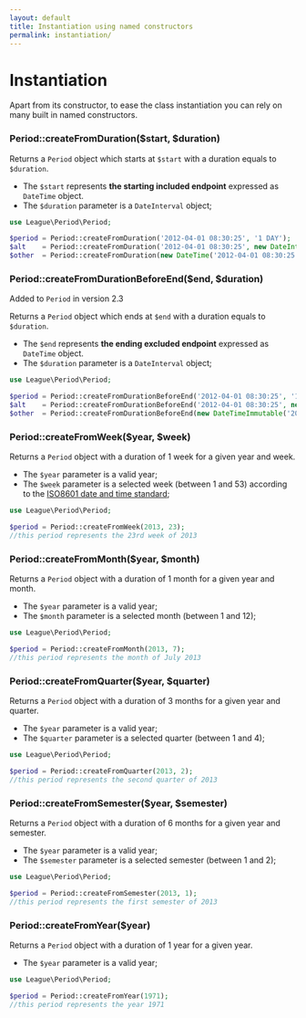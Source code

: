 ```yaml
---
layout: default
title: Instantiation using named constructors
permalink: instantiation/
---
```


# Instantiation

Apart from its constructor, to ease the class instantiation you can rely on many built in named constructors.

### Period::createFromDuration($start, $duration)

Returns a `Period` object which starts at `$start` with a duration equals to `$duration`.

- The `$start` represents **the starting included endpoint** expressed as `DateTime` object.
- The `$duration` parameter is a `DateInterval` object;

~~~php
use League\Period\Period;

$period = Period::createFromDuration('2012-04-01 08:30:25', '1 DAY');
$alt    = Period::createFromDuration('2012-04-01 08:30:25', new DateInterval('P1D'));
$other  = Period::createFromDuration(new DateTime('2012-04-01 08:30:25'), 86400);
~~~

### Period::createFromDurationBeforeEnd($end, $duration)

<p class="message-notice">Added to <code>Period</code> in version 2.3</p>

Returns a `Period` object which ends at `$end` with a duration equals to `$duration`.

- The `$end` represents **the ending excluded endpoint** expressed as `DateTime` object.
- The `$duration` parameter is a `DateInterval` object;

~~~php
use League\Period\Period;

$period = Period::createFromDurationBeforeEnd('2012-04-01 08:30:25', '1 DAY');
$alt    = Period::createFromDurationBeforeEnd('2012-04-01 08:30:25', new DateInterval('P1D'));
$other  = Period::createFromDurationBeforeEnd(new DateTimeImmutable('2012-04-01 08:30:25'), 86400);
~~~


### Period::createFromWeek($year, $week)

Returns a `Period` object with a duration of 1 week for a given year and week.

- The `$year` parameter is a valid year;
- The `$week` parameter is a selected week (between 1 and 53) according to the [ISO8601 date and time standard](http://en.wikipedia.org/wiki/ISO_week_date);

~~~php
use League\Period\Period;

$period = Period::createFromWeek(2013, 23);
//this period represents the 23rd week of 2013
~~~

### Period::createFromMonth($year, $month)

Returns a `Period` object with a duration of 1 month for a given year and month.

- The `$year` parameter is a valid year;
- The `$month` parameter is a selected month (between 1 and 12);

~~~php
use League\Period\Period;

$period = Period::createFromMonth(2013, 7);
//this period represents the month of July 2013
~~~

### Period::createFromQuarter($year, $quarter)

Returns a `Period` object with a duration of 3 months for a given year and quarter.

- The `$year` parameter is a valid year;
- The `$quarter` parameter is a selected quarter (between 1 and 4);

~~~php
use League\Period\Period;

$period = Period::createFromQuarter(2013, 2);
//this period represents the second quarter of 2013
~~~

### Period::createFromSemester($year, $semester)

Returns a `Period` object with a duration of 6 months for a given year and semester.

- The `$year` parameter is a valid year;
- The `$semester` parameter is a selected semester (between 1 and 2);

~~~php
use League\Period\Period;

$period = Period::createFromSemester(2013, 1);
//this period represents the first semester of 2013
~~~

### Period::createFromYear($year)

Returns a `Period` object with a duration of 1 year for a given year.

- The `$year` parameter is a valid year;

~~~php
use League\Period\Period;

$period = Period::createFromYear(1971);
//this period represents the year 1971
~~~
